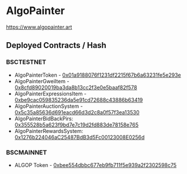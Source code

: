 # AlgoPainter 

https://www.algopainter.art

## Deployed Contracts / Hash

### BSCTESTNET
- AlgoPainterToken - [0x01a9188076f1231df2215f67b6a63231fe5e293e](https://testnet.bscscan.com/address/0x01a9188076f1231df2215f67b6a63231fe5e293e)
- AlgoPainterGweiItem - [0x8cfd89020019ba3da8b13cc2f3e0e5baaf82f578](https://testnet.bscscan.com/address/0x8cfd89020019ba3da8b13cc2f3e0e5baaf82f578)
- AlgoPainterExpressionsItem - [0xbe9cac059835236da5e91cd72688c43886b63419](https://testnet.bscscan.com/address/0xbe9cac059835236da5e91cd72688c43886b63419)
- AlgoPainterAuctionSystem - [0x5c35a85636d691eacd66d3d2c8a0f57f3ea13530](https://testnet.bscscan.com/address/0x5c35a85636d691eacd66d3d2c8a0f57f3ea13530)
- AlgoPainterBidBackPirs: [0x355528b5a623f9bd7e7c19d2fd883de78158e765](https://testnet.bscscan.com/address/0x355528b5a623f9bd7e7c19d2fd883de78158e765)
- AlgoPainterRewardsSystem: [0x1276b224046aC25487BdB3d5Fc00123008E0256d](https://testnet.bscscan.com/address/0x7279c3c7b02c7ea2d458114f60df8e5d1a57de29)

### BSCMAINNET

- ALGOP Token - [0xbee554dbbc677eb9fb711f5e939a2f2302598c75](https://bscscan.com/token/0xbee554dbbc677eb9fb711f5e939a2f2302598c75)